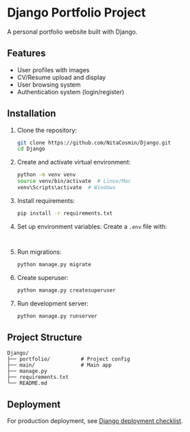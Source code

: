 # Django Portfolio Project

A personal portfolio website built with Django.

## Features
- User profiles with images
- CV/Resume upload and display
- User browsing system
- Authentication system (login/register)

## Installation

1. Clone the repository:
   ```bash
   git clone https://github.com/NitaCosmin/Django.git
   cd Django
   ```

2. Create and activate virtual environment:
   ```bash
   python -m venv venv
   source venv/bin/activate  # Linux/Mac
   venv\Scripts\activate  # Windows
   ```

3. Install requirements:
   ```bash
   pip install -r requirements.txt
   ```

4. Set up environment variables:
   Create a `.env` file with:
   ```


5. Run migrations:
   ```bash
   python manage.py migrate
   ```

6. Create superuser:
   ```bash
   python manage.py createsuperuser
   ```

7. Run development server:
   ```bash
   python manage.py runserver
   ```

## Project Structure

```
Django/
├── portfolio/          # Project config
├── main/               # Main app
├── manage.py
├── requirements.txt
└── README.md
```

## Deployment

For production deployment, see [Django deployment checklist](https://docs.djangoproject.com/en/5.0/howto/deployment/checklist/).

